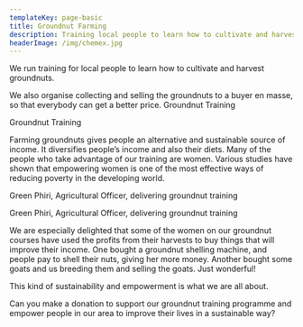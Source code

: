 ```yaml
---
templateKey: page-basic
title: Groundnut Farming
description: Training local people to learn how to cultivate and harvest groundnuts
headerImage: /img/chemex.jpg
---
```


We run training for local people to learn how to cultivate and harvest groundnuts.

We also organise collecting and selling the groundnuts to a buyer en masse, so that everybody can get a better price.
Groundnut Training

Groundnut Training

Farming groundnuts gives people an alternative and sustainable source of income. It diversifies people’s income and also their diets. Many of the people who take advantage of our training are women. Various studies have shown that empowering women is one of the most effective ways of reducing poverty in the developing world.

Green Phiri, Agricultural Officer, delivering groundnut training

Green Phiri, Agricultural Officer, delivering groundnut training

We are especially delighted that some of the women on our groundnut courses have used the profits from their harvests to buy things that will improve their income. One bought a groundnut shelling machine, and people pay to shell their nuts, giving her more money. Another bought some goats and us breeding them and selling the goats. Just wonderful!

This kind of sustainability and empowerment is what we are all about.

Can you make a donation to support our groundnut training programme and empower people in our area to improve their lives in a sustainable way?
